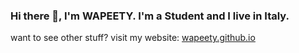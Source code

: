 ### Hi there 👋, I'm WAPEETY. I'm a Student and I live in Italy.



want to see other stuff? visit my website: [wapeety.github.io](https://wapeety.github.io)


<!--
**WAPEETY/WAPEETY** is a ✨ _special_ ✨ repository because its `README.md` (this file) appears on your GitHub profile.

Here are some ideas to get you started:

- 🔭 I’m currently working on ...
- 🌱 I’m currently learning ...
- 👯 I’m looking to collaborate on ...
- 🤔 I’m looking for help with ...
- 💬 Ask me about ...
- 📫 How to reach me: ...
- 😄 Pronouns: ...
- ⚡ Fun fact: ...
-->
